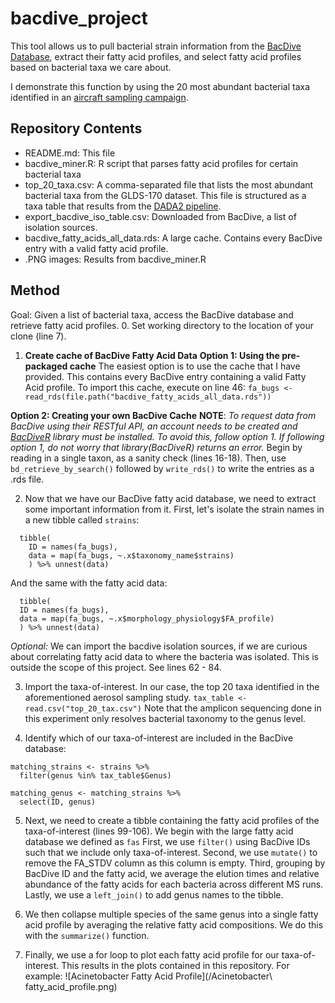 # bacdive_project
This tool allows us to pull bacterial strain information from the [BacDive Database](https://bacdive.dsmz.de/), extract their fatty acid profiles, and select fatty acid profiles based on bacterial taxa we care about.

I demonstrate this function by using the 20 most abundant bacterial taxa identified in an [aircraft sampling campaign](https://github.com/tacaro/aeroDADA2).


## Repository Contents
- README.md: This file
- bacdive_miner.R: R script that parses fatty acid profiles for certain bacterial taxa
- top_20_taxa.csv: A comma-separated file that lists the most abundant bacterial taxa from the GLDS-170 dataset. This file is structured as a taxa table that results from the [DADA2 pipeline](https://benjjneb.github.io/dada2/).
- export_bacdive_iso_table.csv: Downloaded from BacDive, a list of isolation sources.
- bacdive_fatty_acids_all_data.rds: A large cache. Contains every BacDive entry with a valid fatty acid profile.
- .PNG images: Results from bacdive_miner.R

## Method
Goal: Given a list of bacterial taxa, access the BacDive database and retrieve fatty acid profiles.
0. Set working directory to the location of your clone (line 7).

1. **Create cache of BacDive Fatty Acid Data**
**Option 1: Using the pre-packaged cache**
The easiest option is to use the cache that I have provided. This contains every BacDive entry containing a valid Fatty Acid profile. To import this cache, execute on line 46:
`fa_bugs <- read_rds(file.path("bacdive_fatty_acids_all_data.rds"))`

**Option 2: Creating your own BacDive Cache**
**NOTE**: *To request data from BacDive using their RESTful API, an account needs to be created and [BacDiveR](https://github.com/TIBHannover/BacDiveR) library must be installed. To avoid this, follow option 1. If following option 1, do not worry that library(BacDiveR) returns an error.*
Begin by reading in a single taxon, as a sanity check (lines 16-18).
Then, use `bd_retrieve_by_search()` followed by `write_rds()` to write the entries as a .rds file.

2. Now that we have our BacDive fatty acid database, we need to extract some important information from it. First, let's isolate the strain names in a new tibble called `strains`:
```strains <-
  tibble(
    ID = names(fa_bugs),
    data = map(fa_bugs, ~.x$taxonomy_name$strains)
    ) %>% unnest(data)
```
And the same with the fatty acid data:
```fas <-
  tibble(
  ID = names(fa_bugs),
  data = map(fa_bugs, ~.x$morphology_physiology$FA_profile)
  ) %>% unnest(data)
```
*Optional:* We can import the bacdive isolation sources, if we are curious about correlating fatty acid data to where the bacteria was isolated. This is outside the scope of this project. See lines 62 - 84.

3. Import the taxa-of-interest. In our case, the top 20 taxa identified in the aforementioned aerosol sampling study. `tax_table <- read.csv("top_20_tax.csv")` Note that the amplicon sequencing done in this experiment only resolves bacterial taxonomy to the genus level.

4. Identify which of our taxa-of-interest are included in the BacDive database:
```
matching_strains <- strains %>%
  filter(genus %in% tax_table$Genus)

matching_genus <- matching_strains %>%
  select(ID, genus)
```

5. Next, we need to create a tibble containing the fatty acid profiles of the taxa-of-interest (lines 99-106). We begin with the large fatty acid database we defined as `fas`
First, we use `filter()` using BacDive IDs such that we include only taxa-of-interest.
Second, we use `mutate()` to remove the FA_STDV column as this column is empty.
Third, grouping by BacDive ID and the fatty acid, we average the elution times and relative abundance of the fatty acids for each bacteria across different MS runs.
Lastly, we use a `left_join()` to add genus names to the tibble.

6. We then collapse multiple species of the same genus into a single fatty acid profile by averaging the relative fatty acid compositions. We do this with the `summarize()` function.

7. Finally, we use a for loop to plot each fatty acid profile for our taxa-of-interest. This results in the plots contained in this repository. For example:
![Acinetobacter Fatty Acid Profile](/Acinetobacter\ fatty_acid_profile.png)
